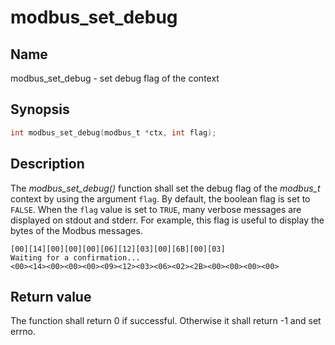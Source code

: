 # modbus_set_debug

## Name

modbus_set_debug - set debug flag of the context

## Synopsis

```c
int modbus_set_debug(modbus_t *ctx, int flag);
```

## Description

The *modbus_set_debug()* function shall set the debug flag of the *modbus_t*
context by using the argument `flag`. By default, the boolean flag is set to
`FALSE`. When the `flag` value is set to `TRUE`, many verbose messages are
displayed on stdout and stderr. For example, this flag is useful to display the
bytes of the Modbus messages.

```text
[00][14][00][00][00][06][12][03][00][6B][00][03]
Waiting for a confirmation...
<00><14><00><00><00><09><12><03><06><02><2B><00><00><00><00>
```

## Return value

The function shall return 0 if successful. Otherwise it shall return -1 and set errno.
